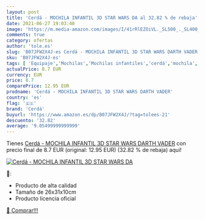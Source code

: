 ```yaml
---
layout: post
title: 'Cerdá - MOCHILA INFANTIL 3D STAR WARS DA al 32.82 % de rebaja'
date: 2021-06-27 19:03:40
image: 'https://m.media-amazon.com/images/I/41rRlEZOiVL._SL500_._SL400_.jpg'
comments: true
category: ofertas
author: 'tole.es'
slug: 'B07JFW2X4J-es Cerdá - MOCHILA INFANTIL 3D STAR WARS DARTH VADER'
sku: 'B07JFW2X4J-es'
tags: [ 'Equipaje','Mochilas','Mochilas infantiles','cerdá','mochila', ]
actualPrice: 8.7 EUR
currency: EUR
price: 8.7
comparePrice: 12.95 EUR
prodname: 'Cerdá - MOCHILA INFANTIL 3D STAR WARS DARTH VADER'
country: 'es'
flag: '🇪🇸'
brand: 'Cerdá'
buyurl: 'https://www.amazon.es/dp/B07JFW2X4J/?tag=tolees-21'
descuento: '32.82'
average: '9.05499999999999'
---
```


Tienes [Cerdá - MOCHILA INFANTIL 3D STAR WARS DARTH VADER](https://www.amazon.es/dp/B07JFW2X4J/?tag=tolees-21) con precio final de  8.7 EUR (original: 12.95 EUR) (32.82 %  de rebaja) aqui!

[![Cerdá - MOCHILA INFANTIL 3D STAR WARS DA](https://m.media-amazon.com/images/I/41rRlEZOiVL._SL500_._SL400_.jpg)](https://www.amazon.es/dp/B07JFW2X4J/?tag=tolees-21)

🔎:

- Producto de alta calidad
- Tamaño de 26x31x10cm
- Producto licencia oficial

[🛒 Comprar!!!](https://www.amazon.es/dp/B07JFW2X4J/?tag=tolees-21)
